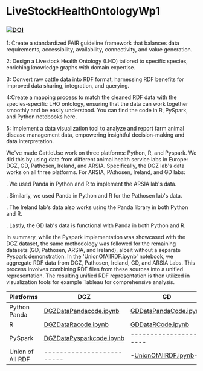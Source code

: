 # LiveStockHealthOntologyWp1
### [![DOI](https://zenodo.org/badge/659116364.svg)](https://zenodo.org/badge/latestdoi/659116364)

1: Create a standardized FAIR guideline framework that balances data requirements, accessibility, availability, connectivity, and value generation.

2: Design a Livestock Health Ontology (LHO) tailored to specific species, enriching knowledge graphs with domain expertise.

3: Convert raw cattle data into RDF format, harnessing RDF benefits for improved data sharing, integration, and querying.

4:Create a mapping process to match the cleaned RDF data with the species-specific LHO ontology, ensuring that the data can work together smoothly and be easily understood. You can find the code in R, PySpark, and Python notebooks here.

5: Implement a data visualization tool to analyze and report farm animal disease management data, empowering insightful decision-making and data interpretation.

We've made CattleUse work on three platforms: Python, R, and Pyspark. We did this by using data from different animal health service labs in Europe: DGZ, GD, Pathosen, Ireland, and ARSIA. Specifically, the DGZ lab's data works on all three platforms.
For ARSIA, PAthosen, Ireland, and GD labs:

. We used Panda in Python and R to implement the ARSIA lab's data.

. Similarly, we used Panda in Python and R for the Pathosen lab's data.

. The Ireland lab's data also works using the Panda library in both Python and R.

. Lastly, the GD lab's data is functional with Panda in both Python and R.

In summary, while the Pyspark implementation was showcased with the DGZ dataset, the same methodology was followed for the remaining datasets (GD, Pathosen, ARSIA, and Ireland), albeit without a separate Pyspark demonstration. In the 'UnionOfAllRDF.ipynb' notebook, we aggregate RDF data from DGZ, Pathosen, Ireland, GD, and ARSIA Labs. This process involves combining RDF files from these sources into a unified representation. The resulting unified RDF representation is then utilized in visualization tools for example Tableau for comprehensive analysis.

| Platforms         |          DGZ             |	     GD             |	      Pathosen	            |      Ireland           |	    Arsia              |
| ------------------| -------------------------| -------------------- |-----------------------------| -----------------------| ------------------------|
| Python Panda      | [DGZDataPandacode.ipynb ](https://github.com/decide-project-eu/LiveStockHealthOntologyWp1/blob/main/DGZDataPandacode.ipynb) | [GDDataPandaCode.ipynb](https://github.com/decide-project-eu/LiveStockHealthOntologyWp1/blob/main/GDDataPandaCode.ipynb)  |[PathosenDataPandaCode.ipynb](https://github.com/decide-project-eu/LiveStockHealthOntologyWp1/blob/main/PathosenDataPandaCode.ipynb) |[IrelandPandacode.ipynb](https://github.com/decide-project-eu/LiveStockHealthOntologyWp1/blob/main/IrelandPandacode.ipynb)| [ARSIADataPandaCode.ipynb](https://github.com/decide-project-eu/LiveStockHealthOntologyWp1/blob/main/ARSIADataPandaCode.ipynb)|
| R                 | [DGZDataRacode.ipynb](https://github.com/decide-project-eu/LiveStockHealthOntologyWp1/blob/main/DGZDataRCode.ipynb)      | [GDDataRCode.ipynb](https://github.com/decide-project-eu/LiveStockHealthOntologyWp1/blob/main/GDDataRCode.ipynb)    | [PathosenDataRCode.ipynb](https://github.com/decide-project-eu/LiveStockHealthOntologyWp1/blob/main/PathosenDataRCode.ipynb)     | [IrelandRCode.ipynb](https://github.com/decide-project-eu/LiveStockHealthOntologyWp1/blob/main/IrelandDataRCode.ipynb)     | [ARSIADataRCode.ipynb](https://github.com/decide-project-eu/LiveStockHealthOntologyWp1/blob/main/ARSIADataRCode.ipynb)    |
| PySpark           | [DGZDataPysparkcode.ipynb](https://github.com/decide-project-eu/LiveStockHealthOntologyWp1/blob/main/DGZDataPysparkCode.ipynb) |----------------------|-----------------------------| -----------------------| ------------------------|
| Union of All RDF  | -------------------------|-[UnionOfAllRDF.ipynb](https://github.com/decide-project-eu/LiveStockHealthOntologyWp1/blob/main/Unionof%20AllRDF.ipynb)--|-----------------------------|------------------------|-------------------------|




